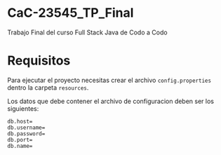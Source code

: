 # CaC-23545_TP_Final
Trabajo Final del curso Full Stack Java de Codo a Codo

# Requisitos
Para ejecutar el proyecto necesitas crear el archivo `config.properties` dentro la carpeta `resources`.

Los datos que debe contener el archivo de configuracion deben ser los siguientes:

```config
db.host=
db.username=
db.password=
db.port=
db.name=
```